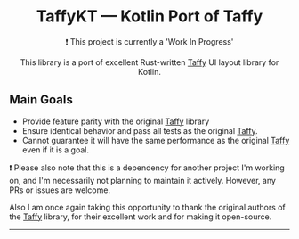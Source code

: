 <div align="center">

# TaffyKT — Kotlin Port of Taffy

:heavy_exclamation_mark: This project is currently a 'Work In Progress'

This library is a port of excellent Rust-written [Taffy][taffy_url] UI layout
library for Kotlin.

</div>

## Main Goals
- Provide feature parity with the original [Taffy][taffy_url] library
- Ensure identical behavior and pass all tests as the original [Taffy][taffy_url].
- Cannot guarantee it will have the same performance as the original [Taffy][taffy_url] even if it is a goal.

:heavy_exclamation_mark: Please also note that this is a dependency for another project I'm working on, and
I'm necessarily not planning to maintain it actively. However, any PRs or issues are welcome.

Also I am once again taking this opportunity to thank the original authors of the [Taffy][taffy_url] library,
for their excellent work and for making it open-source.

[taffy_url]: https://github.com/DioxusLabs/taffy

----
